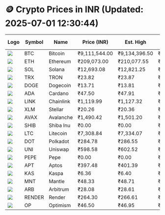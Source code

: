 # 🪙 Crypto Prices in INR (Updated: 2025-07-01 12:30:44)

| Logo | Symbol | Name       | Price (INR) | Est. High | Est. Low | Gross Profit | Fees | Net Profit | ROI % |
|------|--------|------------|-------------|-----------|----------|---------------|------|-------------|--------|
| ![](https://coin-images.coingecko.com/coins/images/1/large/bitcoin.png?1696501400) | BTC    | Bitcoin    | ₹9,111,544.00 | ₹9,134,396.50 | ₹9,088,691.50 | ₹502.88 | ₹200.00 | ₹302.88 | 0.30% |
| ![](https://coin-images.coingecko.com/coins/images/279/large/ethereum.png?1696501628) | ETH    | Ethereum   | ₹209,073.00 | ₹210,077.55 | ₹208,068.45 | ₹965.60 | ₹200.00 | ₹765.60 | 0.77% |
| ![](https://coin-images.coingecko.com/coins/images/4128/large/solana.png?1718769756) | SOL    | Solana     | ₹12,693.08 | ₹12,821.25 | ₹12,564.91 | ₹2,040.13 | ₹200.00 | ₹1,840.13 | 1.84% |
| ![](https://coin-images.coingecko.com/coins/images/1094/large/tron-logo.png?1696502193) | TRX    | TRON       | ₹23.82 | ₹23.87 | ₹23.77 | ₹391.19 | ₹200.00 | ₹191.19 | 0.19% |
| ![](https://coin-images.coingecko.com/coins/images/5/large/dogecoin.png?1696501409) | DOGE   | Dogecoin   | ₹13.71 | ₹13.81 | ₹13.61 | ₹1,410.31 | ₹200.00 | ₹1,210.31 | 1.21% |
| ![](https://coin-images.coingecko.com/coins/images/975/large/cardano.png?1696502090) | ADA    | Cardano    | ₹47.50 | ₹47.91 | ₹47.09 | ₹1,745.63 | ₹200.00 | ₹1,545.63 | 1.55% |
| ![](https://coin-images.coingecko.com/coins/images/877/large/chainlink-new-logo.png?1696502009) | LINK   | Chainlink  | ₹1,119.99 | ₹1,127.32 | ₹1,112.66 | ₹1,318.20 | ₹200.00 | ₹1,118.20 | 1.12% |
| ![](https://coin-images.coingecko.com/coins/images/100/large/fmpFRHHQ_400x400.jpg?1735231350) | XLM    | Stellar    | ₹20.26 | ₹20.36 | ₹20.16 | ₹997.05 | ₹200.00 | ₹797.05 | 0.80% |
| ![](https://coin-images.coingecko.com/coins/images/12559/large/Avalanche_Circle_RedWhite_Trans.png?1696512369) | AVAX   | Avalanche  | ₹1,490.42 | ₹1,501.20 | ₹1,479.64 | ₹1,456.77 | ₹200.00 | ₹1,256.77 | 1.26% |
| ![](https://coin-images.coingecko.com/coins/images/11939/large/shiba.png?1696511800) | SHIB   | Shiba Inu  | ₹0.00 | ₹0.00 | ₹0.00 | ₹1,044.22 | ₹200.00 | ₹844.22 | 0.84% |
| ![](https://coin-images.coingecko.com/coins/images/2/large/litecoin.png?1696501400) | LTC    | Litecoin   | ₹7,308.84 | ₹7,334.07 | ₹7,283.61 | ₹692.75 | ₹200.00 | ₹492.75 | 0.49% |
| ![](https://coin-images.coingecko.com/coins/images/12171/large/polkadot.png?1696512008) | DOT    | Polkadot   | ₹284.78 | ₹286.55 | ₹283.01 | ₹1,248.71 | ₹200.00 | ₹1,048.71 | 1.05% |
| ![](https://coin-images.coingecko.com/coins/images/12504/large/uniswap-logo.png?1720676669) | UNI    | Uniswap    | ₹598.58 | ₹602.52 | ₹594.64 | ₹1,323.82 | ₹200.00 | ₹1,123.82 | 1.12% |
| ![](https://coin-images.coingecko.com/coins/images/29850/large/pepe-token.jpeg?1696528776) | PEPE   | Pepe       | ₹0.00 | ₹0.00 | ₹0.00 | ₹1,623.55 | ₹200.00 | ₹1,423.55 | 1.42% |
| ![](https://coin-images.coingecko.com/coins/images/26455/large/aptos_round.png?1696525528) | APT    | Aptos      | ₹397.48 | ₹401.39 | ₹393.57 | ₹1,987.20 | ₹200.00 | ₹1,787.20 | 1.79% |
| ![](https://coin-images.coingecko.com/coins/images/25751/large/kaspa-icon-exchanges.png?1696524837) | KAS    | Kaspa      | ₹6.36 | ₹6.40 | ₹6.32 | ₹1,329.53 | ₹200.00 | ₹1,129.53 | 1.13% |
| ![](https://coin-images.coingecko.com/coins/images/30980/large/Mantle-Logo-mark.png?1739213200) | MNT    | Mantle     | ₹48.33 | ₹48.71 | ₹47.95 | ₹1,570.27 | ₹200.00 | ₹1,370.27 | 1.37% |
| ![](https://coin-images.coingecko.com/coins/images/16547/large/arb.jpg?1721358242) | ARB    | Arbitrum   | ₹28.08 | ₹28.61 | ₹27.55 | ₹3,821.66 | ₹200.00 | ₹3,621.66 | 3.62% |
| ![](https://coin-images.coingecko.com/coins/images/11636/large/rndr.png?1696511529) | RENDER | Render     | ₹264.30 | ₹266.61 | ₹261.99 | ₹1,765.74 | ₹200.00 | ₹1,565.74 | 1.57% |
| ![](https://coin-images.coingecko.com/coins/images/25244/large/Optimism.png?1696524385) | OP     | Optimism   | ₹46.50 | ₹46.95 | ₹46.05 | ₹1,974.13 | ₹200.00 | ₹1,774.13 | 1.77% |

